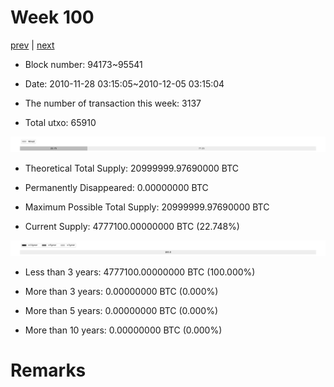 # Week 100

[prev](week0099.md) | [next](week0101.md)

- Block number: 94173~95541

- Date: 2010-11-28 03:15:05~2010-12-05 03:15:04

- The number of transaction this week: 3137

- Total utxo: 65910

![](../images/mined_week0100.png)

- Theoretical Total Supply: 20999999.97690000 BTC

- Permanently Disappeared: 0.00000000 BTC

- Maximum Possible Total Supply: 20999999.97690000 BTC

- Current Supply: 4777100.00000000 BTC (22.748%)

![](../images/year_week0100.png)


- Less than 3 years: 4777100.00000000 BTC (100.000%)

- More than 3 years: 0.00000000 BTC (0.000%)

- More than 5 years: 0.00000000 BTC (0.000%)

- More than 10 years: 0.00000000 BTC (0.000%)

# Remarks

